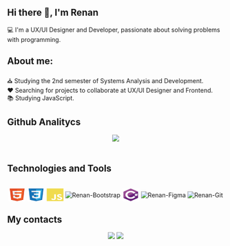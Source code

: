 ## Hi there 👋, I'm Renan

💻 I'm a UX/UI Designer and Developer, passionate about solving problems with programming.

## About me:<br>
⛪   Studying the 2nd semester of Systems Analysis and Development.<br>
❤️   Searching for projects to collaborate at UX/UI Designer and Frontend.<br>
📚   Studying JavaScript.

## Github Analitycs
<div align="center">
  <img height="250em" src="https://github-readme-stats.vercel.app/api/top-langs/?username=renawmontanari&layout=compact&langs_count=7&theme=dark"/>
</div><br>

## Technologies and Tools
<div align="center"> 
<div style="display: inline_block"><br>
  <img align="center" alt="Renan-HTML" height="30" width="40" src="https://raw.githubusercontent.com/devicons/devicon/master/icons/html5/html5-original.svg">
  <img align="center" alt="Renan-CSS" height="30" width="40" src="https://raw.githubusercontent.com/devicons/devicon/master/icons/css3/css3-original.svg">
  <img align="center" alt="Renan-Js" height="30" width="40" src="https://raw.githubusercontent.com/devicons/devicon/master/icons/javascript/javascript-plain.svg">
  <img align="center" alt="Renan-Bootstrap" height="30" width="40" src="https://getbootstrap.com/docs/4.0/assets/brand/bootstrap-solid.svg">
  <img align="center" alt="Renan-Csharp" height="30" width="40" src="https://raw.githubusercontent.com/devicons/devicon/master/icons/csharp/csharp-original.svg">
  <img align="center" alt="Renan-Figma" height="30" width="40" src="https://cdn.jsdelivr.net/gh/devicons/devicon/icons/figma/figma-original.svg" />
  <img align="center" alt="Renan-Git" height="30" width="40" src="https://cdn.jsdelivr.net/gh/devicons/devicon/icons/git/git-original.svg" />
</div></div>

##

## My contacts
<div align="center"> 
<div>
  <a href = "mailto:regiangelica@gmail.com"><img src="https://img.shields.io/badge/-Gmail-%23333?style=for-the-badge&logo=gmail&logoColor=white" target="_blank"></a>
  <a href="https://www.linkedin.com/in/renan-willian-montanari-27216331/" target="_blank"><img src="https://img.shields.io/badge/-LinkedIn-%230077B5?style=for-the-badge&logo=linkedin&logoColor=white" target="_blank"></a>
</div>
</div>

<!---
renawmontanari/renawmontanari is a ✨ special ✨ repository because its `README.md` (this file) appears on your GitHub profile.
You can click the Preview link to take a look at your changes.
--->

